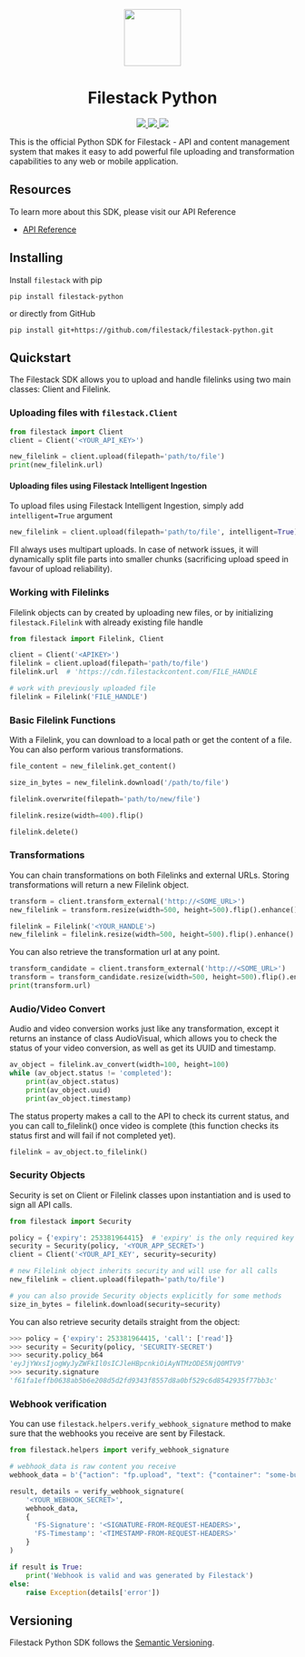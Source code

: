 <p align="center"><img src="logo.svg" align="center" width="100"/></p>
<h1 align="center">Filestack Python</h1>
<p align="center">
  <a href="http://travis-ci.org/filestack/filestack-python">
    <img src="https://img.shields.io/travis/filestack/filestack-python.svg">
  </a>
  <a href="https://pypi.python.org/pypi/filestack-python">
    <img src="https://img.shields.io/pypi/v/filestack-python.svg">
  </a>
    <img src="https://img.shields.io/pypi/pyversions/filestack-python.svg">
</p>
This is the official Python SDK for Filestack - API and content management system that makes it easy to add powerful file uploading and transformation capabilities to any web or mobile application.

## Resources

To learn more about this SDK, please visit our API Reference

* [API Reference](https://filestack-python.readthedocs.io)

## Installing

Install ``filestack`` with pip

```shell
pip install filestack-python
```

or directly from GitHub

```shell
pip install git+https://github.com/filestack/filestack-python.git
```

## Quickstart

The Filestack SDK allows you to upload and handle filelinks using two main classes: Client and Filelink.

### Uploading files with `filestack.Client`
``` python
from filestack import Client
client = Client('<YOUR_API_KEY>')

new_filelink = client.upload(filepath='path/to/file')
print(new_filelink.url)
```

#### Uploading files using Filestack Intelligent Ingestion
To upload files using Filestack Intelligent Ingestion, simply add `intelligent=True` argument
```python
new_filelink = client.upload(filepath='path/to/file', intelligent=True)
```
FII always uses multipart uploads. In case of network issues, it will dynamically split file parts into smaller chunks (sacrificing upload speed in favour of upload reliability).

### Working with Filelinks
Filelink objects can by created by uploading new files, or by initializing `filestack.Filelink` with already existing file handle
```python
from filestack import Filelink, Client

client = Client('<APIKEY>')
filelink = client.upload(filepath='path/to/file')
filelink.url  # 'https://cdn.filestackcontent.com/FILE_HANDLE

# work with previously uploaded file
filelink = Filelink('FILE_HANDLE')
```

### Basic Filelink Functions

With a Filelink, you can download to a local path or get the content of a file. You can also perform various transformations.

```python
file_content = new_filelink.get_content()

size_in_bytes = new_filelink.download('/path/to/file')

filelink.overwrite(filepath='path/to/new/file')

filelink.resize(width=400).flip()

filelink.delete()
```

### Transformations

You can chain transformations on both Filelinks and external URLs. Storing transformations will return a new Filelink object.

```python
transform = client.transform_external('http://<SOME_URL>')
new_filelink = transform.resize(width=500, height=500).flip().enhance().store()

filelink = Filelink('<YOUR_HANDLE'>)
new_filelink = filelink.resize(width=500, height=500).flip().enhance().store()
```

You can also retrieve the transformation url at any point.

 ```python
transform_candidate = client.transform_external('http://<SOME_URL>')
transform = transform_candidate.resize(width=500, height=500).flip().enhance()
print(transform.url)
```

### Audio/Video Convert

Audio and video conversion works just like any transformation, except it returns an instance of class AudioVisual, which allows you to check the status of your video conversion, as well as get its UUID and timestamp. 

```python
av_object = filelink.av_convert(width=100, height=100)
while (av_object.status != 'completed'):
    print(av_object.status)
    print(av_object.uuid)
    print(av_object.timestamp)
```

The status property makes a call to the API to check its current status, and you can call to_filelink() once video is complete (this function checks its status first and will fail if not completed yet).

```python
filelink = av_object.to_filelink()
```

### Security Objects

Security is set on Client or Filelink classes upon instantiation and is used to sign all API calls.

```python
from filestack import Security

policy = {'expiry': 253381964415}  # 'expiry' is the only required key
security = Security(policy, '<YOUR_APP_SECRET>')
client = Client('<YOUR_API_KEY', security=security)

# new Filelink object inherits security and will use for all calls
new_filelink = client.upload(filepath='path/to/file')

# you can also provide Security objects explicitly for some methods
size_in_bytes = filelink.download(security=security)
```

You can also retrieve security details straight from the object:
```python
>>> policy = {'expiry': 253381964415, 'call': ['read']}
>>> security = Security(policy, 'SECURITY-SECRET')
>>> security.policy_b64
'eyJjYWxsIjogWyJyZWFkIl0sICJleHBpcnkiOiAyNTMzODE5NjQ0MTV9'
>>> security.signature
'f61fa1effb0638ab5b6e208d5d2fd9343f8557d8a0bf529c6d8542935f77bb3c'
```

### Webhook verification

You can use `filestack.helpers.verify_webhook_signature` method to make sure that the webhooks you receive are sent by Filestack.

```python
from filestack.helpers import verify_webhook_signature

# webhook_data is raw content you receive
webhook_data = b'{"action": "fp.upload", "text": {"container": "some-bucket", "url": "https://cdn.filestackcontent.com/Handle", "filename": "filename.png", "client": "Computer", "key": "key_filename.png", "type": "image/png", "size": 1000000}, "id": 50006}'

result, details = verify_webhook_signature(
    '<YOUR_WEBHOOK_SECRET>',
    webhook_data,
    {
      'FS-Signature': '<SIGNATURE-FROM-REQUEST-HEADERS>',
      'FS-Timestamp': '<TIMESTAMP-FROM-REQUEST-HEADERS>'
    }
)

if result is True:
    print('Webhook is valid and was generated by Filestack')
else:
    raise Exception(details['error'])
```

## Versioning

Filestack Python SDK follows the [Semantic Versioning](http://semver.org/).
